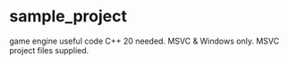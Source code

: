# sample_project
game engine useful code
C++ 20 needed. MSVC & Windows only.
MSVC project files supplied.
